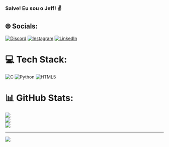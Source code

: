 ### Salve! Eu sou o Jeff! ✌️


## 🌐 Socials:
[![Discord](https://img.shields.io/badge/Discord-%237289DA.svg?logo=discord&logoColor=white)](https://discord.gg/kyfloe) [![Instagram](https://img.shields.io/badge/Instagram-%23E4405F.svg?logo=Instagram&logoColor=white)](https://instagram.com/https://www.instagram.com/jefferson.amorym/) [![LinkedIn](https://img.shields.io/badge/LinkedIn-%230077B5.svg?logo=linkedin&logoColor=white)](https://linkedin.com/in/https://www.linkedin.com/in/jefferson-amorim-da-costa-23b515295/) 

# 💻 Tech Stack:
![C](https://img.shields.io/badge/c-%2300599C.svg?style=for-the-badge&logo=c&logoColor=white) ![Python](https://img.shields.io/badge/python-3670A0?style=for-the-badge&logo=python&logoColor=ffdd54) ![HTML5](https://img.shields.io/badge/html5-%23E34F26.svg?style=for-the-badge&logo=html5&logoColor=white)
# 📊 GitHub Stats:
![](https://github-readme-stats.vercel.app/api?username=JeffersonAmorimdaCosta&theme=merko&hide_border=false&include_all_commits=false&count_private=false)<br/>
![](https://github-readme-streak-stats.herokuapp.com/?user=JeffersonAmorimdaCosta&theme=merko&hide_border=false)<br/>
![](https://github-readme-stats.vercel.app/api/top-langs/?username=JeffersonAmorimdaCosta&theme=merko&hide_border=false&include_all_commits=false&count_private=false&layout=compact)

---
[![](https://visitcount.itsvg.in/api?id=JeffersonAmorimdaCosta&icon=0&color=0)](https://visitcount.itsvg.in)
